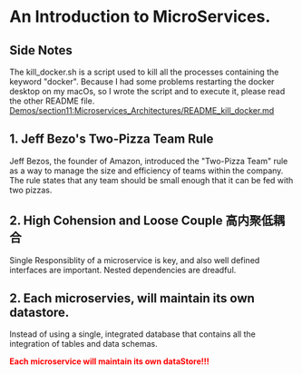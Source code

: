 
# An Introduction to MicroServices.

## Side Notes

The kill_docker.sh is a script used to kill all the processes containing the keyword "docker".
Because I had some problems restarting the docker desktop on my macOs, so I wrote the script and to execute it, please read the other README file.
[Demos/section11:Microservices_Architectures/README_kill_docker.md](README_kill_docker.md)


## 1. Jeff Bezo's Two-Pizza Team Rule

Jeff Bezos, the founder of Amazon, introduced the "Two-Pizza Team" rule as a way to manage the size and efficiency of teams within the company. The rule states that any team should be small enough that it can be fed with two pizzas.

## 2. High Cohension and Loose Couple 高内聚低耦合

Single Responsiblity of a microservice is key, and also well defined interfaces are important. Nested dependencies are dreadful.

## 2. Each microservies, will maintain its own datastore.

Instead of using a single, integrated database that contains all the integration of tables and data schemas.

<span style="color:red"> **Each microservice will maintain its own dataStore!!!** <span>
